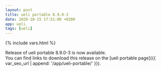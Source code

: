```yaml
---
layout: post
title: ueli portable 8.9.0-3
date: 2020-10-15 17:51:00 +0200
app: ueli
tags: [ueli]
---
```

{% include vars.html %}

Release of ueli portable 8.9.0-3 is now available.<br />
You can find links to download this release on the [ueli portable page]({{ var_seo_url | append: '/app/ueli-portable/' }}).
